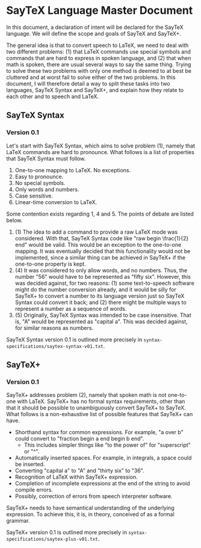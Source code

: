 # SayTeX Language Master Document

In this document, a declaration of intent will be declared for the SayTeX language. We will define the scope and goals of SayTeX and SayTeX+.

The general idea is that to convert speech to LaTeX, we need to deal with two different problems: (1) that LaTeX commands use special symbols and commands that are hard to express in spoken language, and (2) that when math is spoken, there are usual several ways to say the same thing. Trying to solve these two problems with only one method is deemed to at best be cluttered and at worst fail to solve either of the two problems. In this document, I will therefore detail a way to split these tasks into two languages, SayTeX Syntax and SayTeX+, and explain how they relate to each other and to speech and LaTeX.

## SayTeX Syntax

### Version 0.1

Let's start with SayTeX Syntax, which aims to solve problem (1), namely that LaTeX commands are hard to pronounce. What follows is a list of properties that SayTeX Syntax must follow.

1. One-to-one mapping to LaTeX. No exceptions. 
2. Easy to pronounce.
3. No special symbols. 
4. Only words and numbers.
5. Case sensitive.
6. Linear-time conversion to LaTeX.

Some contention exists regarding 1, 4 and 5. The points of debate are listed below.

1. (1) The idea to add a command to provide a raw LaTeX mode was considered. With that, SayTeX Syntax code like "raw begin \frac{1}{2} end" would be valid. This would be an exception to the one-to-one mapping. It was eventually decided that this functionality would not be implemented, since a similar thing can be achieved in SayTeX+ if the one-to-one property is kept.
4. (4) It was considered to only allow words, and no numbers. Thus, the number "56" would have to be represented as "fifty six". However, this was decided against, for two reasons: (1) some text-to-speech software might do the number conversion already, and it would be silly for SayTeX+ to convert a number to its language version just so SayTeX Syntax could convert it back; and (2) there might be multiple ways to represent a number as a sequence of words.
5. (5) Originally, SayTeX Syntax was intended to be case insensitive. That is, "A" would be represented as "capital a". This was decided against, for similar reasons as numbers.

SayTeX Syntax version 0.1 is outlined more precisely in `syntax-specifications/saytex-syntax-v01.txt`.

## SayTeX+ 

### Version 0.1

SayTeX+ addresses problem (2), namely that spoken math is not one-to-one with LaTeX. SayTeX+ has no formal syntax requirements, other than that it should be possible to unambiguously convert SayTeX+ to SayTeX. What follows is a non-exhaustive list of possible features that SayTeX+ can have.

- Shorthand syntax for common expressions. For example, "a over b" could convert to "fraction begin a end begin b end".
    - This includes simpler things like "to the power of" for "superscript" or "^".
- Automatically inserted spaces. For example, in integrals, a space could be inserted.
- Converting "capital a" to "A" and "thirty six" to "36".
- Recognition of LaTeX within SayTeX+ expression.
- Completion of incomplete expressions at the end of the string to avoid compile errors.
- Possibly, correction of errors from speech interpreter software.

SayTeX+ needs to have semantical understanding of the underlying expression. To achieve this, it is, in theory, conceived of as a formal grammar.

SayTeX+ version 0.1 is outlined more precisely in `syntax-specifications/saytex-plus-v01.txt`.